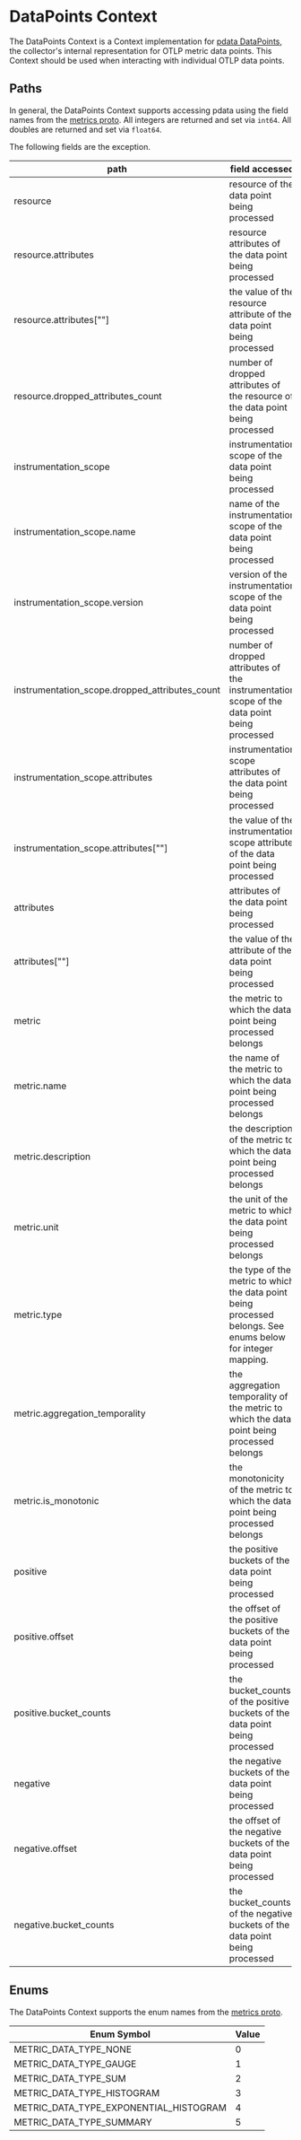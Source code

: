 # DataPoints Context

The DataPoints Context is a Context implementation for [pdata DataPoints](https://github.com/open-telemetry/opentelemetry-collector/tree/main/pdata/pmetric), the collector's internal representation for OTLP metric data points.  This Context should be used when interacting with individual OTLP data points.

## Paths
In general, the DataPoints Context supports accessing pdata using the field names from the [metrics proto](https://github.com/open-telemetry/opentelemetry-proto/blob/main/opentelemetry/proto/metrics/v1/metrics.proto).  All integers are returned and set via `int64`.  All doubles are returned and set via `float64`.

The following fields are the exception.

| path                                           | field accessed                                                                                                | type                                                                    |
|------------------------------------------------|---------------------------------------------------------------------------------------------------------------|-------------------------------------------------------------------------|
| resource                                       | resource of the data point being processed                                                                    | pcommon.Resource                                                        |
| resource.attributes                            | resource attributes of the data point being processed                                                         | pcommon.Map                                                             |
| resource.attributes\[""\]                      | the value of the resource attribute of the data point being processed                                         | string, bool, int64, float64, pcommon.Map, pcommon.Slice, []byte or nil |
| resource.dropped_attributes_count              | number of dropped attributes of the resource of the data point being processed                                | int64                                                                   |
| instrumentation_scope                          | instrumentation scope of the data point being processed                                                       | pcommon.InstrumentationScope                                            |
| instrumentation_scope.name                     | name of the instrumentation scope of the data point being processed                                           | string                                                                  |
| instrumentation_scope.version                  | version of the instrumentation scope of the data point being processed                                        | string                                                                  |
| instrumentation_scope.dropped_attributes_count | number of dropped attributes of the instrumentation scope of the data point being processed                   | int64                                                                   |
| instrumentation_scope.attributes               | instrumentation scope attributes of the data point being processed                                            | pcommon.Map                                                             |
| instrumentation_scope.attributes\[""\]         | the value of the instrumentation scope attribute of the data point being processed                            | string, bool, int64, float64, pcommon.Map, pcommon.Slice, []byte or nil |
| attributes                                     | attributes of the data point being processed                                                                  | pcommon.Map                                                             |
| attributes\[""\]                               | the value of the attribute of the data point being processed                                                  | string, bool, int64, float64, pcommon.Map, pcommon.Slice, []byte or nil |
| metric                                         | the metric to which the data point being processed belongs                                                    | pmetric.Metric                                                          |
| metric.name                                    | the name of the metric to which the data point being processed belongs                                        | string                                                                  |
| metric.description                             | the description of the metric to which the data point being processed belongs                                 | string                                                                  |
| metric.unit                                    | the unit of the metric to which the data point being processed belongs                                        | string                                                                  |
| metric.type                                    | the type of the metric to which the data point being processed belongs.  See enums below for integer mapping. | int64                                                                   |
| metric.aggregation_temporality                 | the aggregation temporality of the metric to which the data point being processed belongs                     | int64                                                                   |
| metric.is_monotonic                            | the monotonicity of the metric to which the data point being processed belongs                                | bool                                                                    |
| positive                                       | the positive buckets of the data point being processed                                                        | pmetric.ExponentialHistogramDataPoint                                   |
| positive.offset                                | the offset of the positive buckets of the data point being processed                                          | int64                                                                   |
| positive.bucket_counts                         | the bucket_counts of the positive buckets of the data point being processed                                   | uint64                                                                  |
| negative                                       | the negative buckets of the data point being processed                                                        | pmetric.ExponentialHistogramDataPoint                                   |
| negative.offset                                | the offset of the negative buckets of the data point being processed                                          | int64                                                                   |
| negative.bucket_counts                         | the bucket_counts of the negative buckets of the data point being processed                                   | uint64                                                                  |

## Enums

The DataPoints Context supports the enum names from the [metrics proto](https://github.com/open-telemetry/opentelemetry-collector/blob/main/pdata/pmetric/metrics.go#L129-L136).

| Enum Symbol                            | Value |
|----------------------------------------|-------|
| METRIC_DATA_TYPE_NONE                  | 0     |
| METRIC_DATA_TYPE_GAUGE                 | 1     |
| METRIC_DATA_TYPE_SUM                   | 2     |
| METRIC_DATA_TYPE_HISTOGRAM             | 3     |
| METRIC_DATA_TYPE_EXPONENTIAL_HISTOGRAM | 4     |
| METRIC_DATA_TYPE_SUMMARY               | 5     |